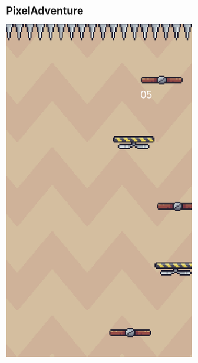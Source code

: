# PixelAdventure


![image](https://raw.githubusercontent.com/lumixraku/PixelAdventure/master/mainScene.png)